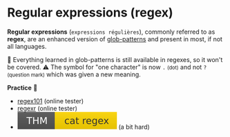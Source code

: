 # Regular expressions (regex)

<div class="row row-cols-md-2"><div>

**Regular expressions** (`expressions régulières`), commonly referred to as **regex**, are an enhanced version of [glob-patterns](/operating-systems/linux/knowledge/index.md#glob-patterns) and present in most, if not all languages.

🎯 Everything learned in glob-patterns is still available in regexes, so it won't be covered. ⚠️ The symbol for "one character" is now `.` <small>(dot)</small> and not `?` <small>(question mark)</small> which was given a new meaning.
</div><div>

**Practice** 🧪

* [regex101](https://regex101.com/) (online tester)
* [regexr](https://regexr.com/) (online tester)
* [![TryHackMe catregex](../../../cybersecurity/_badges/thm/catregex.svg)](https://tryhackme.com/room/catregex) (a bit hard)
</div></div>